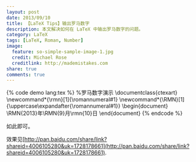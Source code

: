 ```yaml
---
layout: post
date: 2013/09/10
title: 【LaTeX Tips】输出罗马数字
description: 本文解决如何在 LaTeX 中输出罗马数字的问题。
category: LaTeX
tags: [LaTeX, Roman, Number]
image:
  feature: so-simple-sample-image-1.jpg
  credit: Michael Rose
  creditlink: http://mademistakes.com
share: true
comments: true
---
```


{% code demo lang:tex %}
%罗马数字演示
\documentclass{ctexart}
\newcommand*{\rmn}[1]{\romannumeral#1}
\newcommand*{\RMN}[1]{\uppercase\expandafter{\romannumeral#1}}
\begin{document}
\RMN{2013}年\RMN{9}月\rmn{10}日
\end{document}
{% endcode %}

如此即可。

效果见[http://pan.baidu.com/share/link?shareid=4006105280&uk=1728178661](http://pan.baidu.com/share/link?shareid=4006105280&uk=1728178661).
